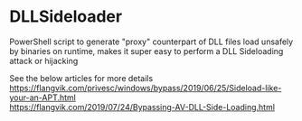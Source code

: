 # DLLSideloader
PowerShell script to generate "proxy" counterpart of DLL files load unsafely by binaries on runtime, makes it super easy to perform  a DLL Sideloading attack or hijacking  

See the below articles for more details  
https://flangvik.com/privesc/windows/bypass/2019/06/25/Sideload-like-your-an-APT.html  
https://flangvik.com/2019/07/24/Bypassing-AV-DLL-Side-Loading.html

